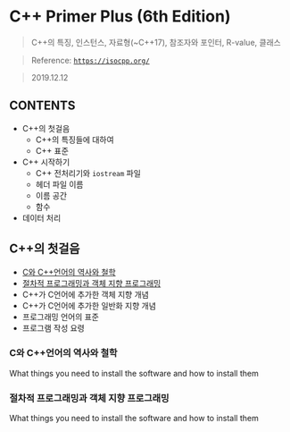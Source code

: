 # C++ Primer Plus (6th Edition)

> C++의 특징, 인스턴스, 자료형(~C++17), 참조자와 포인터, R-value, 클래스 

> Reference: <a href="https://isocpp.org/" target="_blank">`https://isocpp.org/`</a>

> 2019.12.12


## **CONTENTS**
- C++의 첫걸음
  - C++의 특징들에 대하여
  - C++ 표준
- C++ 시작하기
  - C++ 전처리기와 `iostream` 파일
  - 헤더 파일 이름
  - 이름 공간
  - 함수
- 데이터 처리

## C++의 첫걸음

- <a href="#sec1_01">C와 C++언어의 역사와 철학</a>
- <a href="#sec1_02">절차적 프로그래밍과 객체 지향 프로그래밍</a>
- C++가 C언어에 추가한 객체 지향 개념
- C++가 C언어에 추가한 일반화 지향 개념
- 프로그래밍 언어의 표준
- 프로그램 작성 요령

<h3 id = "sec1_01">C와 C++언어의 역사와 철학</h3>
What things you need to install the software and how to install them

<h3 id = "sec1_02">절차적 프로그래밍과 객체 지향 프로그래밍</h3>
What things you need to install the software and how to install them
